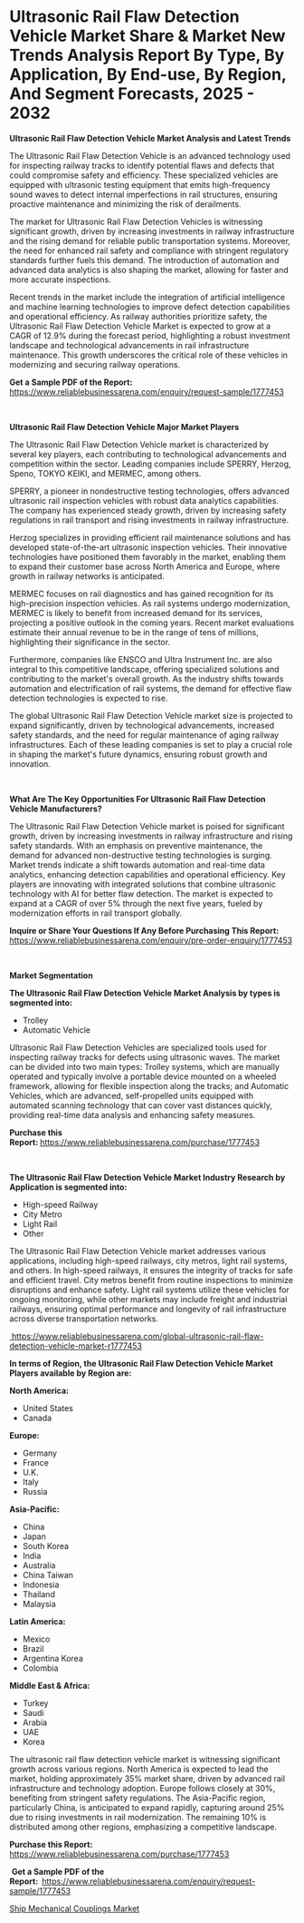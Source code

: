 <p><h1>Ultrasonic Rail Flaw Detection Vehicle Market Share & Market New Trends Analysis Report By Type, By Application, By End-use, By Region, And Segment Forecasts, 2025 - 2032</h1></p><p><strong>Ultrasonic Rail Flaw Detection Vehicle Market Analysis and Latest Trends</strong></p>
<p><p>The Ultrasonic Rail Flaw Detection Vehicle is an advanced technology used for inspecting railway tracks to identify potential flaws and defects that could compromise safety and efficiency. These specialized vehicles are equipped with ultrasonic testing equipment that emits high-frequency sound waves to detect internal imperfections in rail structures, ensuring proactive maintenance and minimizing the risk of derailments.</p><p>The market for Ultrasonic Rail Flaw Detection Vehicles is witnessing significant growth, driven by increasing investments in railway infrastructure and the rising demand for reliable public transportation systems. Moreover, the need for enhanced rail safety and compliance with stringent regulatory standards further fuels this demand. The introduction of automation and advanced data analytics is also shaping the market, allowing for faster and more accurate inspections.</p><p>Recent trends in the market include the integration of artificial intelligence and machine learning technologies to improve defect detection capabilities and operational efficiency. As railway authorities prioritize safety, the Ultrasonic Rail Flaw Detection Vehicle Market is expected to grow at a CAGR of 12.9% during the forecast period, highlighting a robust investment landscape and technological advancements in rail infrastructure maintenance. This growth underscores the critical role of these vehicles in modernizing and securing railway operations.</p></p>
<p><strong>Get a Sample PDF of the Report:&nbsp;</strong> <a href="https://www.reliablebusinessarena.com/enquiry/request-sample/1777453?utm_campaign=3218&utm_medium=2&utm_source=Github&utm_content=ia&utm_term=12042025&utm_id=ultrasonic-rail-flaw-detection-vehicle">https://www.reliablebusinessarena.com/enquiry/request-sample/1777453</a></p>
<p>&nbsp;</p>
<p><strong>Ultrasonic Rail Flaw Detection Vehicle Major Market Players</strong></p>
<p><p>The Ultrasonic Rail Flaw Detection Vehicle market is characterized by several key players, each contributing to technological advancements and competition within the sector. Leading companies include SPERRY, Herzog, Speno, TOKYO KEIKI, and MERMEC, among others.</p><p>SPERRY, a pioneer in nondestructive testing technologies, offers advanced ultrasonic rail inspection vehicles with robust data analytics capabilities. The company has experienced steady growth, driven by increasing safety regulations in rail transport and rising investments in railway infrastructure.</p><p>Herzog specializes in providing efficient rail maintenance solutions and has developed state-of-the-art ultrasonic inspection vehicles. Their innovative technologies have positioned them favorably in the market, enabling them to expand their customer base across North America and Europe, where growth in railway networks is anticipated.</p><p>MERMEC focuses on rail diagnostics and has gained recognition for its high-precision inspection vehicles. As rail systems undergo modernization, MERMEC is likely to benefit from increased demand for its services, projecting a positive outlook in the coming years. Recent market evaluations estimate their annual revenue to be in the range of tens of millions, highlighting their significance in the sector.</p><p>Furthermore, companies like ENSCO and Ultra Instrument Inc. are also integral to this competitive landscape, offering specialized solutions and contributing to the market's overall growth. As the industry shifts towards automation and electrification of rail systems, the demand for effective flaw detection technologies is expected to rise.</p><p>The global Ultrasonic Rail Flaw Detection Vehicle market size is projected to expand significantly, driven by technological advancements, increased safety standards, and the need for regular maintenance of aging railway infrastructures. Each of these leading companies is set to play a crucial role in shaping the market's future dynamics, ensuring robust growth and innovation.</p></p>
<p>&nbsp;</p>
<p><strong>What Are The Key Opportunities For Ultrasonic Rail Flaw Detection Vehicle Manufacturers?</strong></p>
<p><p>The Ultrasonic Rail Flaw Detection Vehicle market is poised for significant growth, driven by increasing investments in railway infrastructure and rising safety standards. With an emphasis on preventive maintenance, the demand for advanced non-destructive testing technologies is surging. Market trends indicate a shift towards automation and real-time data analytics, enhancing detection capabilities and operational efficiency. Key players are innovating with integrated solutions that combine ultrasonic technology with AI for better flaw detection. The market is expected to expand at a CAGR of over 5% through the next five years, fueled by modernization efforts in rail transport globally.</p></p>
<p><strong>Inquire or Share Your Questions If Any Before Purchasing This Report:</strong> <a href="https://www.reliablebusinessarena.com/enquiry/pre-order-enquiry/1777453?utm_campaign=3218&utm_medium=2&utm_source=Github&utm_content=ia&utm_term=12042025&utm_id=ultrasonic-rail-flaw-detection-vehicle">https://www.reliablebusinessarena.com/enquiry/pre-order-enquiry/1777453</a></p>
<p>&nbsp;</p>
<p><strong>Market Segmentation</strong></p>
<p><strong>The Ultrasonic Rail Flaw Detection Vehicle Market Analysis by types is segmented into:</strong></p>
<p><ul><li>Trolley</li><li>Automatic Vehicle</li></ul></p>
<p><p>Ultrasonic Rail Flaw Detection Vehicles are specialized tools used for inspecting railway tracks for defects using ultrasonic waves. The market can be divided into two main types: Trolley systems, which are manually operated and typically involve a portable device mounted on a wheeled framework, allowing for flexible inspection along the tracks; and Automatic Vehicles, which are advanced, self-propelled units equipped with automated scanning technology that can cover vast distances quickly, providing real-time data analysis and enhancing safety measures.</p></p>
<p><strong>Purchase this Report:&nbsp;</strong><a href="https://www.reliablebusinessarena.com/purchase/1777453?utm_campaign=3218&utm_medium=2&utm_source=Github&utm_content=ia&utm_term=12042025&utm_id=ultrasonic-rail-flaw-detection-vehicle">https://www.reliablebusinessarena.com/purchase/1777453</a></p>
<p>&nbsp;</p>
<p><strong>The Ultrasonic Rail Flaw Detection Vehicle Market Industry Research by Application is segmented into:</strong></p>
<p><ul><li>High-speed Railway</li><li>City Metro</li><li>Light Rail</li><li>Other</li></ul></p>
<p><p>The Ultrasonic Rail Flaw Detection Vehicle market addresses various applications, including high-speed railways, city metros, light rail systems, and others. In high-speed railways, it ensures the integrity of tracks for safe and efficient travel. City metros benefit from routine inspections to minimize disruptions and enhance safety. Light rail systems utilize these vehicles for ongoing monitoring, while other markets may include freight and industrial railways, ensuring optimal performance and longevity of rail infrastructure across diverse transportation networks.</p></p>
<p><a href="https://www.reliablebusinessarena.com/global-ultrasonic-rail-flaw-detection-vehicle-market-r1777453?utm_campaign=3218&utm_medium=2&utm_source=Github&utm_content=ia&utm_term=12042025&utm_id=ultrasonic-rail-flaw-detection-vehicle">&nbsp;https://www.reliablebusinessarena.com/global-ultrasonic-rail-flaw-detection-vehicle-market-r1777453</a></p>
<p><strong>In terms of Region, the Ultrasonic Rail Flaw Detection Vehicle Market Players available by Region are:</strong></p>
<p>
    <p> <strong> North America: </strong>
        <ul>
            <li>United States</li>
            <li>Canada</li>
        </ul>
        </p> 
    <p> <strong> Europe: </strong>
        <ul>
            <li>Germany</li>
            <li>France</li>
            <li>U.K.</li>
            <li>Italy</li>
            <li>Russia</li>
        </ul>
        </p> 
    <p> <strong> Asia-Pacific: </strong>
        <ul>
            <li>China</li>
            <li>Japan</li>
            <li>South Korea</li>
            <li>India</li>
            <li>Australia</li>
            <li>China Taiwan</li>
            <li>Indonesia</li>
            <li>Thailand</li>
            <li>Malaysia</li>
        </ul>
        </p> 
    <p> <strong> Latin America: </strong>
        <ul>
            <li>Mexico</li>
            <li>Brazil</li>
            <li>Argentina Korea</li>
            <li>Colombia</li>
        </ul>
        </p> 
    <p> <strong> Middle East & Africa: </strong>
        <ul>
            <li>Turkey</li>
            <li>Saudi</li>
            <li>Arabia</li>
            <li>UAE</li>
            <li>Korea</li>
        </ul>
    </p>
    </p>
<p><p>The ultrasonic rail flaw detection vehicle market is witnessing significant growth across various regions. North America is expected to lead the market, holding approximately 35% market share, driven by advanced rail infrastructure and technology adoption. Europe follows closely at 30%, benefiting from stringent safety regulations. The Asia-Pacific region, particularly China, is anticipated to expand rapidly, capturing around 25% due to rising investments in rail modernization. The remaining 10% is distributed among other regions, emphasizing a competitive landscape.</p></p>
<p><strong>Purchase this Report: </strong><a href="https://www.reliablebusinessarena.com/purchase/1777453?utm_campaign=3218&utm_medium=2&utm_source=Github&utm_content=ia&utm_term=12042025&utm_id=ultrasonic-rail-flaw-detection-vehicle">https://www.reliablebusinessarena.com/purchase/1777453</a></p>
<p>&nbsp;<strong>Get a Sample PDF of the Report:&nbsp;&nbsp;</strong><a href="https://www.reliablebusinessarena.com/enquiry/request-sample/1777453?utm_campaign=3218&utm_medium=2&utm_source=Github&utm_content=ia&utm_term=12042025&utm_id=ultrasonic-rail-flaw-detection-vehicle">https://www.reliablebusinessarena.com/enquiry/request-sample/1777453</a></p>
<p><strong></strong></p>
<p><p><a href="https://github.com/marlanamarvn/Market-Research-Report-List-1/blob/main/ship-mechanical-couplings-market.md?utm_campaign=3218&utm_medium=2&utm_source=Github&utm_content=ia&utm_term=12042025&utm_id=ultrasonic-rail-flaw-detection-vehicle">Ship Mechanical Couplings Market</a></p></p>